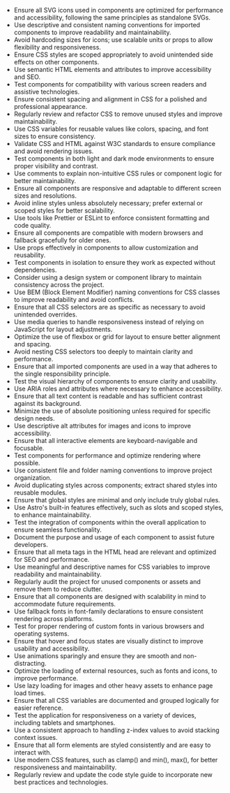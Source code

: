 - Ensure all SVG icons used in components are optimized for performance and accessibility, following the same principles as standalone SVGs.  
- Use descriptive and consistent naming conventions for imported components to improve readability and maintainability.  
- Avoid hardcoding sizes for icons; use scalable units or props to allow flexibility and responsiveness.  
- Ensure CSS styles are scoped appropriately to avoid unintended side effects on other components.  
- Use semantic HTML elements and attributes to improve accessibility and SEO.  
- Test components for compatibility with various screen readers and assistive technologies.  
- Ensure consistent spacing and alignment in CSS for a polished and professional appearance.  
- Regularly review and refactor CSS to remove unused styles and improve maintainability.  
- Use CSS variables for reusable values like colors, spacing, and font sizes to ensure consistency.  
- Validate CSS and HTML against W3C standards to ensure compliance and avoid rendering issues.  
- Test components in both light and dark mode environments to ensure proper visibility and contrast.  
- Use comments to explain non-intuitive CSS rules or component logic for better maintainability.  
- Ensure all components are responsive and adaptable to different screen sizes and resolutions.  
- Avoid inline styles unless absolutely necessary; prefer external or scoped styles for better scalability.  
- Use tools like Prettier or ESLint to enforce consistent formatting and code quality.  
- Ensure all components are compatible with modern browsers and fallback gracefully for older ones.  
- Use props effectively in components to allow customization and reusability.  
- Test components in isolation to ensure they work as expected without dependencies.  
- Consider using a design system or component library to maintain consistency across the project.  
- Use BEM (Block Element Modifier) naming conventions for CSS classes to improve readability and avoid conflicts.  
- Ensure that all CSS selectors are as specific as necessary to avoid unintended overrides.  
- Use media queries to handle responsiveness instead of relying on JavaScript for layout adjustments.  
- Optimize the use of flexbox or grid for layout to ensure better alignment and spacing.  
- Avoid nesting CSS selectors too deeply to maintain clarity and performance.  
- Ensure that all imported components are used in a way that adheres to the single responsibility principle.  
- Test the visual hierarchy of components to ensure clarity and usability.  
- Use ARIA roles and attributes where necessary to enhance accessibility.  
- Ensure that all text content is readable and has sufficient contrast against its background.  
- Minimize the use of absolute positioning unless required for specific design needs.  
- Use descriptive alt attributes for images and icons to improve accessibility.  
- Ensure that all interactive elements are keyboard-navigable and focusable.  
- Test components for performance and optimize rendering where possible.  
- Use consistent file and folder naming conventions to improve project organization.  
- Avoid duplicating styles across components; extract shared styles into reusable modules.  
- Ensure that global styles are minimal and only include truly global rules.  
- Use Astro's built-in features effectively, such as slots and scoped styles, to enhance maintainability.  
- Test the integration of components within the overall application to ensure seamless functionality.  
- Document the purpose and usage of each component to assist future developers.  
- Ensure that all meta tags in the HTML head are relevant and optimized for SEO and performance.  
- Use meaningful and descriptive names for CSS variables to improve readability and maintainability.  
- Regularly audit the project for unused components or assets and remove them to reduce clutter.  
- Ensure that all components are designed with scalability in mind to accommodate future requirements.  
- Use fallback fonts in font-family declarations to ensure consistent rendering across platforms.  
- Test for proper rendering of custom fonts in various browsers and operating systems.  
- Ensure that hover and focus states are visually distinct to improve usability and accessibility.  
- Use animations sparingly and ensure they are smooth and non-distracting.  
- Optimize the loading of external resources, such as fonts and icons, to improve performance.  
- Use lazy loading for images and other heavy assets to enhance page load times.  
- Ensure that all CSS variables are documented and grouped logically for easier reference.  
- Test the application for responsiveness on a variety of devices, including tablets and smartphones.  
- Use a consistent approach to handling z-index values to avoid stacking context issues.  
- Ensure that all form elements are styled consistently and are easy to interact with.  
- Use modern CSS features, such as clamp() and min(), max(), for better responsiveness and maintainability.  
- Regularly review and update the code style guide to incorporate new best practices and technologies.  